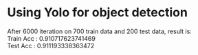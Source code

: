 # Using Yolo for object detection
After 6000 iteration on 700 train data and 200 test data, result is: <br />
Train Acc : 0.910717623741469 <br />
Test Acc  : 0.911193338363472
